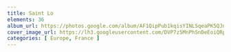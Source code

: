 ```yaml
---
title: Saint Lo
elements: 36
album_url: https://photos.google.com/album/AF1QipPub1kqisYINLSqeaPK5QJnRrE4d7c8mQCt33dK
cover_image_url: https://lh3.googleusercontent.com/DVP7z5MnPhSnDeEoiQRptYjfhNwp8fgBVQLw05hBHwRYkM5RuTL7BKBhIq6giNgwulDyYhDBxQz3zCcEUNVPuOV_4bG5l3PO0yCbjQM4lnsLLZeZRb-X_3_pyqtYDK-dwqmoJr_5gY9ZKezD8T_1b5N4dhBWII0GODWSfUNP4OHYRftj43XY0L2m3njxhLDaV9Ot0AY2FJMnETfyA1GbiLRetv1-_rlE6nAvlko0XKTrhMRmUPvzjJPqp-lBaY_5xhMLgQBTwkRHkR_BmiBPKcfb0XS7adhtY4r4sOW4dH5l1X4yA1Cg4gw-MYfLklfJWhR7UB3EKQHV-NEO2KXk8DAkl6c83VBNt4vIJSCM6KJBq4NzDwnnF6qbJKHG_LaOExyKk-CITbhQGCFPc3udWt_cwQT8F2Iuwezvi2nHurubOtLt3bFFAMv_fZjUJDVbYGxo7FlWD6pIwtIYQzLfbO4zNuAoOjBtX-yMwwWB7GKZ3NkyWeZn6BSTlB1HyQgLx2HlOgISHhE8ptpfTwkj_ukaZdHyLskoMssLn4vf_zLzkTJlS81Wv6d-oxlqETXiiU0dDOXyMO5WTsoq6khMZZWKONzz0dW6AGcq9ma3RgMIBJcji1S0vuf2SRBUjgqqKfJ2pN6ni0Tai2cVDgxGdcra_Q=s195-p-k-no
categories: [ Europe, France ]
---
```

